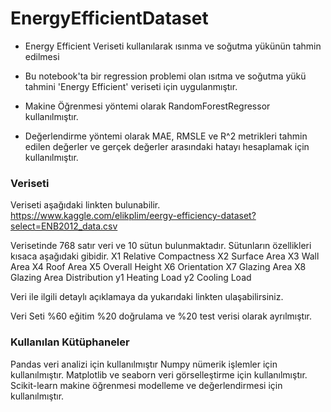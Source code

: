 # EnergyEfficientDataset
- Energy Efficient Veriseti kullanılarak ısınma ve soğutma yükünün tahmin edilmesi
- Bu notebook'ta bir regression problemi olan ısıtma ve soğutma yükü tahmini 'Energy Efficient' veriseti için uygulanmıştır.

- Makine Öğrenmesi yöntemi olarak RandomForestRegressor kullanılmıştır.

- Değerlendirme yöntemi olarak MAE, RMSLE ve R^2 metrikleri tahmin edilen değerler ve gerçek değerler arasındaki hatayı hesaplamak için kullanılmıştır.

### Veriseti
Veriseti aşağıdaki linkten bulunabilir. https://www.kaggle.com/elikplim/eergy-efficiency-dataset?select=ENB2012_data.csv

Verisetinde 768 satır veri ve 10 sütun bulunmaktadır. Sütunların özellikleri kısaca aşağıdaki gibidir. 
X1 Relative Compactness
X2 Surface Area
X3 Wall Area
X4 Roof Area
X5 Overall Height
X6 Orientation
X7 Glazing Area
X8 Glazing Area Distribution
y1 Heating Load
y2 Cooling Load

Veri ile ilgili detaylı açıklamaya da yukarıdaki linkten ulaşabilirsiniz.

Veri Seti %60 eğitim %20 doğrulama ve %20 test verisi olarak ayrılmıştır.

### Kullanılan Kütüphaneler
Pandas veri analizi için kullanılmıştır
Numpy nümerik işlemler için kullanılmıştır.
Matplotlib ve seaborn veri görselleştirme için kullanılmıştır.
Scikit-learn makine öğrenmesi modelleme ve değerlendirmesi için kullanılmıştır.
